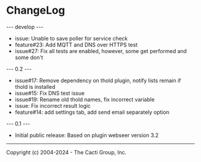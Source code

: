 # ChangeLog

--- develop ---

* issue: Unable to save poller for service check
* feature#23: Add MQTT and DNS over HTTPS test
* issue#27: Fix all tests are enabled, however, some get performed and some don't

--- 0.2 ---

* issue#17: Remove dependency on thold plugin, notify lists remain if thold is installed 
* issue#15: Fix DNS test issue
* issue#19: Rename old thold names, fix incorrect variable
* issue: Fix incorrect result logic
* feature#14: add settings tab, add send email separately option

--- 0.1 ---

* Initial public release: Based on plugin webseer version 3.2

-----------------------------------------------
Copyright (c) 2004-2024 - The Cacti Group, Inc.

